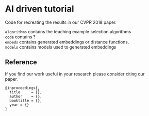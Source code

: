 # AI driven tutorial
Code for recreating the results in our CVPR 2018 paper.

`algorithms` contains the teaching example selection algorithms  
`code` contains ?  
`embeds` contains generated embeddings or distance functions.  
`models` contains models used to generated embeddings  


## Reference
If you find our work useful in your research please consider citing our paper.  
```
@inproceedings{,
  title     = {},
  author    = {},
  booktitle = {},
  year = {}
}
```
